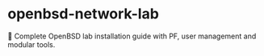 # openbsd-network-lab
📘 Complete OpenBSD lab installation guide with PF, user management and modular tools.
